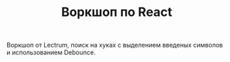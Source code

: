 <h1 align="center">
    Воркшоп по React
</h1>
<br>

Воркшоп от Lectrum, поиск на хуках с выделением введеных символов и использованием Debounce.
